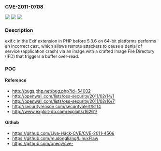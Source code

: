 ### [CVE-2011-0708](https://cve.mitre.org/cgi-bin/cvename.cgi?name=CVE-2011-0708)
![](https://img.shields.io/static/v1?label=Product&message=n%2Fa&color=blue)
![](https://img.shields.io/static/v1?label=Version&message=n%2Fa&color=blue)
![](https://img.shields.io/static/v1?label=Vulnerability&message=n%2Fa&color=brighgreen)

### Description

exif.c in the Exif extension in PHP before 5.3.6 on 64-bit platforms performs an incorrect cast, which allows remote attackers to cause a denial of service (application crash) via an image with a crafted Image File Directory (IFD) that triggers a buffer over-read.

### POC

#### Reference
- http://bugs.php.net/bug.php?id=54002
- http://openwall.com/lists/oss-security/2011/02/14/1
- http://openwall.com/lists/oss-security/2011/02/16/7
- http://securityreason.com/securityalert/8114
- http://www.exploit-db.com/exploits/16261/

#### Github
- https://github.com/Live-Hack-CVE/CVE-2011-4566
- https://github.com/mudongliang/LinuxFlaw
- https://github.com/oneoy/cve-

